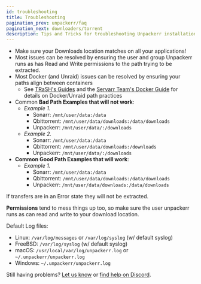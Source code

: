 ```yaml
---
id: troubleshooting
title: Troubleshooting
pagination_prev: unpackerr/faq
pagination_next: downloaders/torrent
description: Tips and Tricks for troubleshooting Unpackerr installations.
---
```


- Make sure your Downloads location matches on all your applications!
- Most issues can be resolved by ensuring the user and group Unpackerr runs as has
  Read and Write permissions to the path trying to be extracted.
- Most Docker (and Unraid) issues can be resolved by ensuring your paths align between containers
  - See [TRaSH's Guides](https://trash-guides.info/Hardlinks/Hardlinks-and-Instant-Moves/) and the
    [Servarr Team's Docker Guide](https://wiki.servarr.com/docker-guide) for details on Docker/Unraid path practices
- Common **Bad Path Examples that will not work**:
  - _Example 1._
    - Sonarr: `/mnt/user/data:/data`
    - Qbittorrent: `/mnt/user/data/downloads:/data/downloads`
    - Unpackerr: `/mnt/user/data/:/downloads`
  - _Example 2._
    - Sonarr: `/mnt/user/data:/data`
    - Qbittorrent: `/mnt/user/data/downloads:/downloads`
    - Unpackerr: `/mnt/user/data/:/downloads`
- **Common Good Path Examples that will work**:
  - _Example 1._
    - Sonarr: `/mnt/user/data:/data`
    - Qbittorrent: `/mnt/user/data/downloads:/data/downloads`
    - Unpackerr: `/mnt/user/data/downloads:/data/downloads`

If transfers are in an Error state they will not be extracted.

**Permissions** tend to mess things up too, so make sure the user unpackerr runs as can read
and write to your download location.

Default Log files:

- Linux: `/var/log/messages` or `/var/log/syslog` (w/ default syslog)
- FreeBSD: `/var/log/syslog` (w/ default syslog)
- macOS: `/usr/local/var/log/unpackerr.log` or `~/.unpackerr/unpackerr.log`
- Windows: `~/.unpackerr/unpackerr.log`

Still having problems?
[Let us know](https://github.com/Unpackerr/unpackerr/issues/new) or [find help on Discord](https://golift.io/discord).
